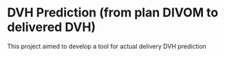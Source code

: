 # DVH Prediction (from plan DIVOM to delivered DVH)
This project aimed to develop a tool for actual delivery DVH prediction
